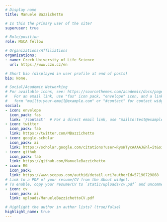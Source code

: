 ```yaml
---
# Display name
title: Manuele Bazzichetto

# Is this the primary user of the site?
superuser: true

# Role/position
role: MSCA fellow

# Organizations/Affiliations
organizations:
- name: Czech University of Life Science
  url: https://www.czu.cz/en

# Short bio (displayed in user profile at end of posts)
bio: None.

# Social/Academic Networking
# For available icons, see: https://sourcethemes.com/academic/docs/page-builder/#icons
#   For an email link, use "fas" icon pack, "envelope" icon, and a link in the
#   form "mailto:your-email@example.com" or "#contact" for contact widget.
social:
- icon: envelope
  icon_pack: fas
  link: '/contact'  # For a direct email link, use "mailto:test@example.org".
- icon: twitter
  icon_pack: fab
  link: https://twitter.com/MBazzichetto
- icon: google-scholar
  icon_pack: ai
  link: https://scholar.google.com/citations?user=RysWTycAAAAJ&hl=it&oi=ao
- icon: github
  icon_pack: fab
  link: https://github.com/ManueleBazzichetto
- icon: RG
  icon_pack:
  link: https://www.scopus.com/authid/detail.uri?authorId=57190729868
# Link to a PDF of your resume/CV from the About widget.
# To enable, copy your resume/CV to `static/uploads/cv.pdf` and uncomment the lines below.
- icon: cv
  icon_pack: ai
  link: uploads/ManueleBazzichettoCV.pdf

# Highlight the author in author lists? (true/false)
highlight_name: true
---
```

